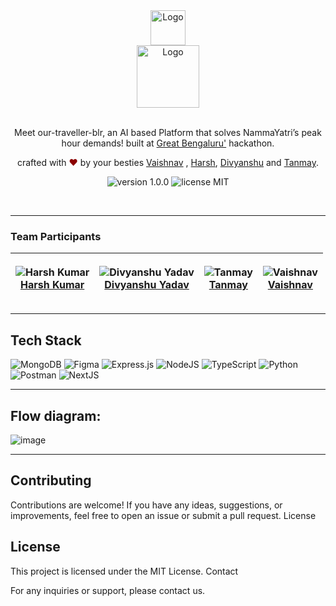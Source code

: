 <div align="center">
  <img alt="Logo" src="https://github.com/user-attachments/assets/e7217733-e62e-451c-a355-46d84db7feff" height="56" />
</div>

<div align="center">
  <img alt="Logo" src="https://github.com/user-attachments/assets/926af654-1e2a-4454-b5af-4e7c47417e76" height="100" />
</div>


<br>
<p align="center">
Meet our-traveller-blr, an AI based Platform that solves NammaYatri’s peak hour demands! built at <a href="https://www.thegreatindianhackathon.com/bengaluru">Great Bengaluru'</a> hackathon.
</p>
<p align="center">
crafted with <span style="color: #8b0000;">&hearts;</span> by your besties <a href="https://github.com/vaishnav-mk">Vaishnav</a> , <a href="https://github.com/LordHarsh">Harsh</a>, <a href="https://github.com/divyanshu1810">Divyanshu</a> and <a href="https://github.com/tanmayagrwl">Tanmay</a>.
</p>
<p align="center">
    <img src="https://img.shields.io/badge/version-1.0.0-yellowgreen" alt="version 1.0.0"/>
    <img src="https://img.shields.io/badge/license-MIT-brightgreen" alt="license MIT"/>
</p>
<br>

**************************

### Team Participants


| <p align="center">![Harsh Kumar](https://github.com/LordHarsh.png?size=128)<br>[Harsh Kumar](https://github.com/LordHarsh)</p> | <p align="center">![Divyanshu Yadav](https://github.com/divyanshu1810.png?size=128)<br>[Divyanshu Yadav](https://github.com/divyanshu1810)</p> | <p align="center">![Tanmay](https://github.com/tanmayagrwl.png?size=128)<br>[Tanmay](https://github.com/tanmayagrwl)</p> | <p align="center">![Vaishnav](https://github.com/vaishnav-mk.png?size=128)<br>[Vaishnav](https://github.com/vaishnav-mk)</p> | 
| -------------------------------------------------------------------------------------------------------------------------------- | ------------------------------------------------------------------------------------------------------------------------------------------------------ | ------------------------------------------------------------------------------------------------------------------------------------------------------ |  ------------------------------------------------------------------------------------------------------------------------------------------------------ | 


**************************

## Tech Stack

![MongoDB](https://img.shields.io/badge/MongoDB-%234ea94b.svg?style=for-the-badge&logo=mongodb&logoColor=white)
![Figma](https://img.shields.io/badge/figma-%23F24E1E.svg?style=for-the-badge&logo=figma&logoColor=white)
![Express.js](https://img.shields.io/badge/express.js-%23404d59.svg?style=for-the-badge&logo=express&logoColor=%2361DAFB)
![NodeJS](https://img.shields.io/badge/node.js-6DA55F?style=for-the-badge&logo=node.js&logoColor=white)
![TypeScript](https://img.shields.io/badge/typescript-%23007ACC.svg?style=for-the-badge&logo=typescript&logoColor=white)
![Python](https://img.shields.io/badge/python-3670A0?style=for-the-badge&logo=python&logoColor=ffdd54)
![Postman](https://img.shields.io/badge/Postman-FF6C37?style=for-the-badge&logo=postman&logoColor=white)
![NextJS](https://img.shields.io/badge/NextJS-%2302569B.svg?style=for-the-badge&logo=Flutter&logoColor=white)

**************************

## Flow diagram:

![image](https://github.com/user-attachments/assets/e33a4813-e94a-45c9-8200-278f676f7498)

**************************

## Contributing

Contributions are welcome! If you have any ideas, suggestions, or improvements, feel free to open an issue or submit a pull request.
License

## License
This project is licensed under the MIT License.
Contact

For any inquiries or support, please contact us.
